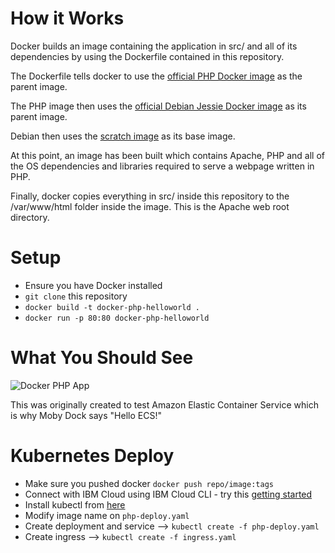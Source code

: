 # How it Works

Docker builds an image containing the application in src/ and all of its dependencies by using the Dockerfile contained in this repository.

The Dockerfile tells docker to use the [official PHP Docker image](https://hub.docker.com/_/php/) as the parent image.

The PHP image then uses the [official Debian Jessie Docker image](https://hub.docker.com/_/debian/) as its parent image.

Debian then uses the [scratch image](https://hub.docker.com/_/scratch/) as its base image.

At this point, an image has been built which contains Apache, PHP and all of the OS dependencies and libraries required to serve a webpage written in PHP.

Finally, docker copies everything in src/ inside this repository to the /var/www/html folder inside the image. This is the Apache web root directory.

# Setup

 - Ensure you have Docker installed
 - `git clone` this repository
 - `docker build -t docker-php-helloworld .` 
 - `docker run -p 80:80 docker-php-helloworld`

# What You Should See

![Docker PHP App](https://image.ibb.co/cTxSf7/whale.png "Hello World")

This was originally created to test Amazon Elastic Container Service which is why Moby Dock says "Hello ECS!"

# Kubernetes Deploy

- Make sure you pushed docker `docker push repo/image:tags`
- Connect with IBM Cloud using IBM Cloud CLI - try this [getting started](https://cloud.ibm.com/docs/cli/index.html)
- Install kubectl from [here](https://kubernetes.io/id/docs/tasks/tools/install-kubectl/)
- Modify image name on `php-deploy.yaml`
- Create deployment and service --> `kubectl create -f php-deploy.yaml`
- Create ingress --> `kubectl create -f ingress.yaml`